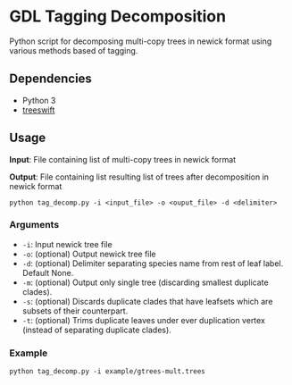 # GDL Tagging Decomposition

Python script for decomposing multi-copy trees in newick format using various methods based of tagging.

## Dependencies

- Python 3
- [treeswift](https://github.com/niemasd/TreeSwift)

## Usage

**Input**: File containing list of multi-copy trees in newick format

**Output**: File containing list resulting list of trees after decomposition in newick format

```
python tag_decomp.py -i <input_file> -o <ouput_file> -d <delimiter>
```

### Arguments

- `-i`: Input newick tree file
- `-o`: (optional) Output newick tree file
- `-d`: (optional) Delimiter separating species name from rest of leaf label. Default None.
- `-m`: (optional) Output only single tree (discarding smallest duplicate clades).
- `-s`: (optional) Discards duplicate clades that have leafsets which are subsets of their counterpart.
- `-t`: (optional) Trims duplicate leaves under ever duplication vertex (instead of separating duplicate clades).

### Example

```
python tag_decomp.py -i example/gtrees-mult.trees
```
